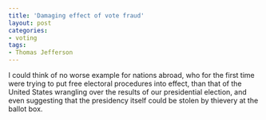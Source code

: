 ```yaml
---
title: 'Damaging effect of vote fraud'
layout: post
categories:
- voting
tags:
- Thomas Jefferson
---
```


I could think of no worse example for nations abroad, who for the first time were trying to put free electoral procedures into effect, than that of the United States wrangling over the results of our presidential election, and even suggesting that the presidency itself could be stolen by thievery at the ballot box.
